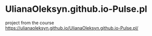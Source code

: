 # UlianaOleksyn.github.io-Pulse.pl
project from the course
https://ulianaoleksyn.github.io/UlianaOleksyn.github.io-Pulse.pl/
